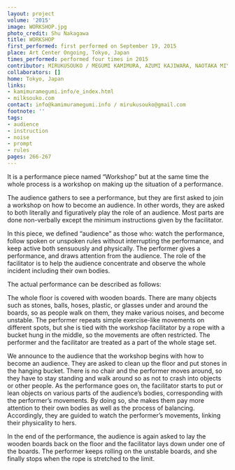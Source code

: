 ```yaml
---
layout: project
volume: '2015'
image: WORKSHOP.jpg
photo_credit: Shu Nakagawa
title: WORKSHOP
first_performed: first performed on September 19, 2015
place: Art Center Ongoing, Tokyo, Japan
times_performed: performed four times in 2015
contributor: MIRUKUSOUKO / MEGUMI KAMIMURA, AZUMI KAJIWARA, NAOTAKA MIYAZAKI
collaborators: []
home: Tokyo, Japan
links:
- kamimuramegumi.info/e_index.html
- milksouko.com
contact: info@kamimuramegumi.info / mirukusouko@gmail.com
footnote: ''
tags:
- audience
- instruction
- noise
- prompt
- rules
pages: 266-267
---
```


It is a performance piece named “Workshop” but at the same time the whole process is a workshop on making up the situation of a performance.

The audience gathers to see a performance, but they are first asked to join a workshop on how to become an audience. In other words, they are asked to both literally and figuratively play the role of an audience. Most parts are done non-verbally except the minimum instructions given by the facilitator.

In this piece, we defined “audience” as those who: watch the performance, follow spoken or unspoken rules without interrupting the performance, and keep active both sensuously and physically. The performer gives a performance, and draws attention from the audience. The role of the facilitator is to help the audience concentrate and observe the whole incident including their own bodies.

The actual performance can be described as follows:

The whole floor is covered with wooden boards. There are many objects such as stones, balls, hoses, plastic, or glasses under and around the boards, so as people walk on them, they make various noises, and become unstable. The performer repeats simple exercise-like movements on different spots, but she is tied with the workshop facilitator by a rope with a bucket hung in the middle, so the movements are often restricted. The performer and the facilitator are treated as a part of the whole stage set.

We announce to the audience that the workshop begins with how to become an audience. They are asked to clean up the floor and put stones in the hanging bucket. There is no chair and the performer moves around, so they have to stay standing and walk around so as not to crash into objects or other people. As the performance goes on, the facilitator starts to put or lean objects on various parts of the audience’s bodies, corresponding with the performer’s movements. By doing so, she makes them pay more attention to their own bodies as well as the process of balancing. Accordingly, they are guided to watch the performer’s movements, linking their physicality to hers.

In the end of the performance, the audience is again asked to lay the wooden boards back on the floor and the facilitator lays down under one of the boards. The performer keeps rolling on the unstable boards, and she finally stops when the rope is stretched to the limit.

